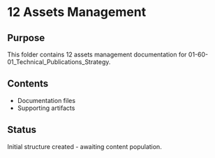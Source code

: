# 12 Assets Management

## Purpose
This folder contains 12 assets management documentation for 01-60-01_Technical_Publications_Strategy.

## Contents
- Documentation files
- Supporting artifacts

## Status
Initial structure created - awaiting content population.
